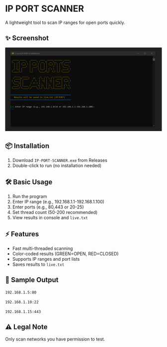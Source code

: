IP PORT SCANNER
==============================

A lightweight tool to scan IP ranges for open ports quickly.

✨ Screenshot
--------------
![Screenshot](Screenshot.png)


📦 Installation
--------------
1. Download `IP-PORT-SCANNER.exe` from Releases
2. Double-click to run (no installation needed)

🛠 Basic Usage
-------------
1. Run the program
2. Enter IP range (e.g., 192.168.1.1-192.168.1.100)
3. Enter ports (e.g., 80,443 or 20-25)
4. Set thread count (50-200 recommended)
5. View results in console and `live.txt`

⚡ Features
----------
- Fast multi-threaded scanning
- Color-coded results (GREEN=OPEN, RED=CLOSED)
- Supports IP ranges and port lists
- Saves results to `live.txt`

📝 Sample Output
---------------
`192.168.1.5:80`

`192.168.1.10:22`

`192.168.1.15:443`

⚠ Legal Note
-----------
Only scan networks you have permission to test.
